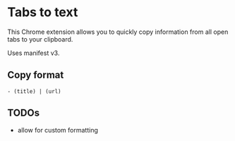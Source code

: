 # Tabs to text

This Chrome extension allows you to quickly copy information from all open tabs to your clipboard.

Uses manifest v3.

## Copy format
`- (title) | (url)`

## TODOs 
- allow for custom formatting  
